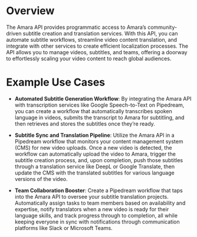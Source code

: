 # Overview

The Amara API provides programmatic access to Amara’s community-driven subtitle creation and translation services. With this API, you can automate subtitle workflows, streamline video content translation, and integrate with other services to create efficient localization processes. The API allows you to manage videos, subtitles, and teams, offering a doorway to effortlessly scaling your video content to reach global audiences.

# Example Use Cases

- **Automated Subtitle Generation Workflow**: By integrating the Amara API with transcription services like Google Speech-to-Text on Pipedream, you can create a workflow that automatically transcribes spoken language in videos, submits the transcript to Amara for subtitling, and then retrieves and stores the subtitles once they’re ready.

- **Subtitle Sync and Translation Pipeline**: Utilize the Amara API in a Pipedream workflow that monitors your content management system (CMS) for new video uploads. Once a new video is detected, the workflow can automatically upload the video to Amara, trigger the subtitle creation process, and, upon completion, push those subtitles through a translation service like DeepL or Google Translate, then update the CMS with the translated subtitles for various language versions of the video.

- **Team Collaboration Booster**: Create a Pipedream workflow that taps into the Amara API to oversee your subtitle translation projects. Automatically assign tasks to team members based on availability and expertise, notify translators when a new video is ready for their language skills, and track progress through to completion, all while keeping everyone in sync with notifications through communication platforms like Slack or Microsoft Teams.
